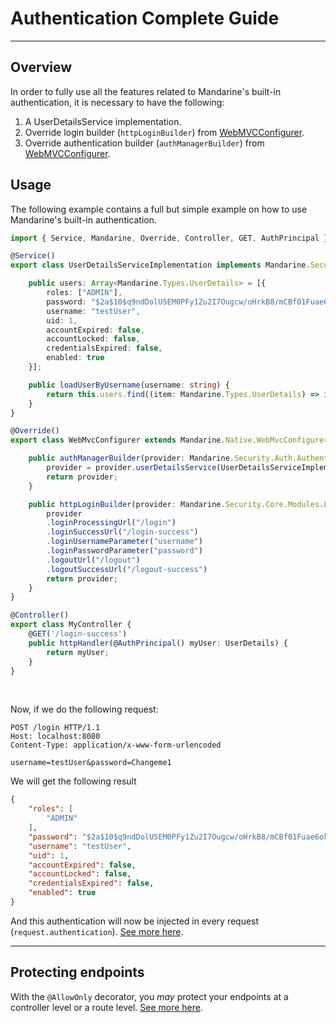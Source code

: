 # Authentication Complete Guide

----------

## Overview
In order to fully use all the features related to Mandarine's built-in authentication, it is necessary to have the following:  
1) A UserDetailsService implementation.  
2) Override login builder (`httpLoginBuilder`) from [WebMVCConfigurer](/docs/master/mandarine/native-components-list).  
3) Override authentication builder (`authManagerBuilder`) from [WebMVCConfigurer](/docs/master/mandarine/native-components-list).  

## Usage
The following example contains a full but simple example on how to use Mandarine's built-in authentication.  

```typescript
import { Service, Mandarine, Override, Controller, GET, AuthPrincipal } from "https://deno.land/x/mandarinets@v2.3.2/mod.ts";

@Service()
export class UserDetailsServiceImplementation implements Mandarine.Security.Auth.UserDetailsService {

    public users: Array<Mandarine.Types.UserDetails> = [{
        roles: ["ADMIN"],
        password: "$2a$10$q9ndDolU5EM0PFy1Zu2I7Ougcw/oHrkB8/mCBf01Fuae6okON.61O", // Changeme1
        username: "testUser",
        uid: 1,
        accountExpired: false,
        accountLocked: false,
        credentialsExpired: false,
        enabled: true
    }];

    public loadUserByUsername(username: string) {
        return this.users.find((item: Mandarine.Types.UserDetails) => item.username === username);
    }
}

@Override()
export class WebMvcConfigurer extends Mandarine.Native.WebMvcConfigurer {

    public authManagerBuilder(provider: Mandarine.Security.Auth.AuthenticationManagerBuilder) {
        provider = provider.userDetailsService(UserDetailsServiceImplementation);
        return provider;
    }

    public httpLoginBuilder(provider: Mandarine.Security.Core.Modules.LoginBuilder) {
        provider
        .loginProcessingUrl("/login")
        .loginSuccessUrl("/login-success")
        .loginUsernameParameter("username")
        .loginPasswordParameter("password")
        .logoutUrl("/logout")
        .logoutSuccessUrl("/logout-success")
        return provider;
    }
}

@Controller()
export class MyController {
    @GET('/login-success')
    public httpHandler(@AuthPrincipal() myUser: UserDetails) {
        return myUser;
    }
}
```
&nbsp;

Now, if we do the following request:
```http
POST /login HTTP/1.1
Host: localhost:8080
Content-Type: application/x-www-form-urlencoded

username=testUser&password=Changeme1
```

We will get the following result
```json
{
    "roles": [
        "ADMIN"
    ],
    "password": "$2a$10$q9ndDolU5EM0PFy1Zu2I7Ougcw/oHrkB8/mCBf01Fuae6okON.61O",
    "username": "testUser",
    "uid": 1,
    "accountExpired": false,
    "accountLocked": false,
    "credentialsExpired": false,
    "enabled": true
}
```
And this authentication will now be injected in every request (`request.authentication`). [See more here](https://doc.deno.land/https/raw.githubusercontent.com/mandarineorg/mandarinets/master/mvc-framework/mandarine-mvc.ns.ts#MandarineMvc.RequestDataContext).

-------------

## Protecting endpoints

With the `@AllowOnly` decorator, you _may_ protect your endpoints at a controller level or a route level. [See more here](/docs/mandarine/auth-allow-only-decorator).